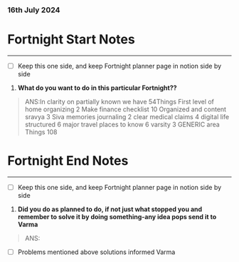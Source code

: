 ### 16th July 2024
# Fortnight Start Notes
---

- [ ] Keep this one side, and keep Fortnight planner page in notion side by side

1. **What do you want to do in this particular Fortnight??**
> ANS:In clarity on partially known we have 54Things
First level of home organizing 2
Make finance checklist 10
Organized and content sravya 3
Siva memories journaling 2
clear medical claims 4
digital life structured 6
major travel places to know 6
varsity 3
GENERIC area Things 108


# Fortnight End Notes
---

- [ ] Keep this one side, and keep Fortnight planner page in notion side by side

1. **Did you do as planned to do, if not just what stopped you and remember to solve it by doing something-any idea pops send it to Varma**

> ANS:

- [ ] Problems mentioned above solutions informed Varma

